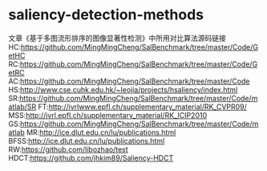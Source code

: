 # saliency-detection-methods
 文章《基于多图流形排序的图像显著性检测》中所用对比算法源码链接
HC:https://github.com/MingMingCheng/SalBenchmark/tree/master/Code/GetHC
RC:https://github.com/MingMingCheng/SalBenchmark/tree/master/Code/GetRC
AC:https://github.com/MingMingCheng/SalBenchmark/tree/master/Code
HS:http://www.cse.cuhk.edu.hk/~leojia/projects/hsaliency/index.html
SR:https://github.com/MingMingCheng/SalBenchmark/tree/master/Code/matlab/SR
FT:http://ivrlwww.epfl.ch/supplementary_material/RK_CVPR09/
MSS:http://ivrl.epfl.ch/supplementary_material/RK_ICIP2010
GS:https://github.com/MingMingCheng/SalBenchmark/tree/master/Code/matlab
MR:http://ice.dlut.edu.cn/lu/publications.html
BFSS:http://ice.dlut.edu.cn/lu/publications.html
RW:https://github.com/libozhao/test
HDCT:https://github.com/jhkim89/Saliency-HDCT
